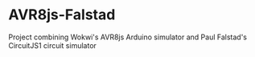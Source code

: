 # AVR8js-Falstad
Project combining Wokwi's AVR8js Arduino simulator and Paul Falstad's CircuitJS1 circuit simulator

